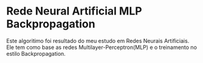 # Rede Neural Artificial MLP Backpropagation

Este algoritimo foi resultado do meu estudo em Redes Neurais Artificiais. Ele tem como base as redes Multilayer-Perceptron(MLP) e o treinamento no estilo Backpropagation.
